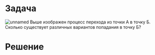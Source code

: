 # Задача
![unnamed](https://user-images.githubusercontent.com/89486551/138289615-09933013-c695-456e-af85-e88edbd4c71c.jpg)
 Выше изображен процесс перехода из точки А в точку Б. Сколько существует различных вариантов попадания в точку Б?

# Решение
